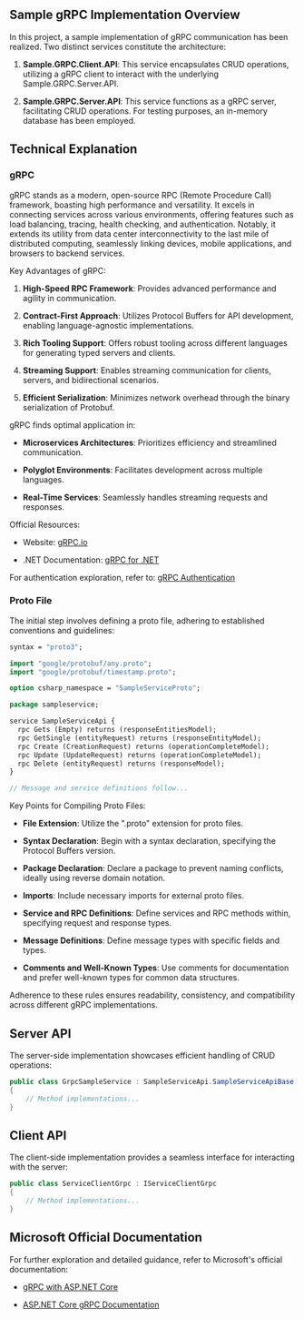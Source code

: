 ## Sample gRPC Implementation Overview

In this project, a sample implementation of gRPC communication has been realized. Two distinct services constitute the architecture:

1. **Sample.GRPC.Client.API**: This service encapsulates CRUD operations, utilizing a gRPC client to interact with the underlying Sample.GRPC.Server.API.

2. **Sample.GRPC.Server.API**: This service functions as a gRPC server, facilitating CRUD operations. For testing purposes, an in-memory database has been employed.

## Technical Explanation

### gRPC

gRPC stands as a modern, open-source RPC (Remote Procedure Call) framework, boasting high performance and versatility. It excels in connecting services across various environments, offering features such as load balancing, tracing, health checking, and authentication. Notably, it extends its utility from data center interconnectivity to the last mile of distributed computing, seamlessly linking devices, mobile applications, and browsers to backend services.

Key Advantages of gRPC:

1. **High-Speed RPC Framework**: Provides advanced performance and agility in communication.
   
2. **Contract-First Approach**: Utilizes Protocol Buffers for API development, enabling language-agnostic implementations.
   
3. **Rich Tooling Support**: Offers robust tooling across different languages for generating typed servers and clients.
   
4. **Streaming Support**: Enables streaming communication for clients, servers, and bidirectional scenarios.
   
5. **Efficient Serialization**: Minimizes network overhead through the binary serialization of Protobuf.

gRPC finds optimal application in:

- **Microservices Architectures**: Prioritizes efficiency and streamlined communication.
  
- **Polyglot Environments**: Facilitates development across multiple languages.
  
- **Real-Time Services**: Seamlessly handles streaming requests and responses.

Official Resources:

- Website: [gRPC.io](https://grpc.io/)
  
- .NET Documentation: [gRPC for .NET](https://grpc.io/docs/languages/csharp/)

For authentication exploration, refer to: [gRPC Authentication](https://grpc.github.io/grpc/csharp/api/Grpc.Auth.html)

### Proto File

The initial step involves defining a proto file, adhering to established conventions and guidelines:

```protobuf
syntax = "proto3";

import "google/protobuf/any.proto";
import "google/protobuf/timestamp.proto";

option csharp_namespace = "SampleServiceProto";

package sampleservice;

service SampleServiceApi {
  rpc Gets (Empty) returns (responseEntitiesModel);
  rpc GetSingle (entityRequest) returns (responseEntityModel);
  rpc Create (CreationRequest) returns (operationCompleteModel);
  rpc Update (UpdateRequest) returns (operationCompleteModel);
  rpc Delete (entityRequest) returns (responseModel);
}

// Message and service definitions follow...
```

Key Points for Compiling Proto Files:

- **File Extension**: Utilize the ".proto" extension for proto files.
  
- **Syntax Declaration**: Begin with a syntax declaration, specifying the Protocol Buffers version.
  
- **Package Declaration**: Declare a package to prevent naming conflicts, ideally using reverse domain notation.
  
- **Imports**: Include necessary imports for external proto files.
  
- **Service and RPC Definitions**: Define services and RPC methods within, specifying request and response types.
  
- **Message Definitions**: Define message types with specific fields and types.
  
- **Comments and Well-Known Types**: Use comments for documentation and prefer well-known types for common data structures.

Adherence to these rules ensures readability, consistency, and compatibility across different gRPC implementations.

## Server API

The server-side implementation showcases efficient handling of CRUD operations:

```csharp
public class GrpcSampleService : SampleServiceApi.SampleServiceApiBase
{
    // Method implementations...
}
```

## Client API

The client-side implementation provides a seamless interface for interacting with the server:

```csharp
public class ServiceClientGrpc : IServiceClientGrpc
{
    // Method implementations...
}
```

## Microsoft Official Documentation

For further exploration and detailed guidance, refer to Microsoft's official documentation:

- [gRPC with ASP.NET Core](https://learn.microsoft.com/en-us/aspnet/core/tutorials/grpc/grpc-start?view=aspnetcore-8.0&tabs=visual-studio)
  
- [ASP.NET Core gRPC Documentation](https://learn.microsoft.com/en-us/aspnet/core/grpc/?view=aspnetcore-8.0)